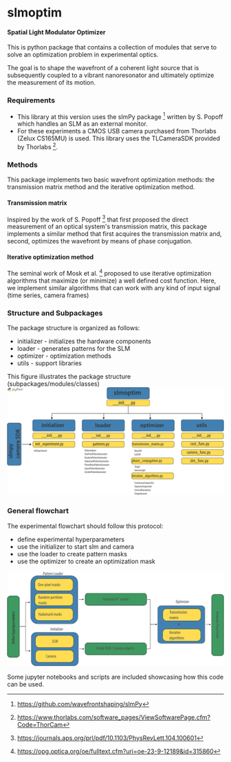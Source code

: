 # slmoptim
#### Spatial Light Modulator Optimizer
This is python package that contains a collection of modules that serve to solve an optimization problem in experimental optics. 

The goal is to shape the wavefront of a coherent light source that is subsequently coupled to a vibrant nanoresonator and ultimately optimize the measurement of its motion. 

### Requirements
- This library at this version uses the slmPy package [^1] written by S. Popoff which handles an SLM as an external monitor. 
- For these experiments a CMOS USB camera purchased from Thorlabs (Zelux CS165MU) is used. This library uses the TLCameraSDK provided by Thorlabs [^2].

### Methods
This package implements two basic wavefront optimization methods: the transmission matrix method and the iterative optimization method.

#### Transmission matrix
Inspired by the work of S. Popoff [^3] that first proposed the direct measurement of an optical system's transmission matrix, this package implements a similar method that first acquires the transmission matrix and, second, optimizes the wavefront by means of phase conjugation. 

#### Iterative optimization method
The seminal work of Mosk et al. [^4] proposed to use iterative optimization algorithms that maximize (or minimize) a well defined cost function. Here, we implement similar algorithms that can work with any kind of input signal (time series, camera frames)

### Structure and Subpackages
The package structure is organized as follows:

- initializer - initializes the hardware components
- loader - generates patterns for the SLM
- optimizer - optimization methods
- utils - support libraries

This figure illustrates the package structure (subpackages/modules/classes)
![pystruct](docs/python-package-structure.png)

### General flowchart

The experimental flowchart should follow this protocol:
- define experimental hyperparameters
- use the initializer to start slm and camera
- use the loader to create pattern masks
- use the optimizer to create an optimization mask


![flow](docs/flowchart_general.png)

Some jupyter notebooks and scripts are included showcasing how this code can be used. 


[^1]: https://github.com/wavefrontshaping/slmPy
[^2]: https://www.thorlabs.com/software_pages/ViewSoftwarePage.cfm?Code=ThorCam
[^3]: https://journals.aps.org/prl/pdf/10.1103/PhysRevLett.104.100601
[^4]: https://opg.optica.org/oe/fulltext.cfm?uri=oe-23-9-12189&id=315860

